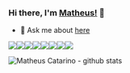 ### Hi there, I'm [Matheus!](https://twitter.com/theucatarino) 👋 

- 💬 Ask me about [here](https://about.me/matheus_catarino)

[![](https://sourcerer.io/fame/kassane/kassane/kassane.github.io/images/0)](https://sourcerer.io/fame/kassane/kassane/kassane.github.io/links/0)[![](https://sourcerer.io/fame/kassane/kassane/kassane.github.io/images/1)](https://sourcerer.io/fame/kassane/kassane/kassane.github.io/links/1)[![](https://sourcerer.io/fame/kassane/kassane/kassane.github.io/images/2)](https://sourcerer.io/fame/kassane/kassane/kassane.github.io/links/2)[![](https://sourcerer.io/fame/kassane/kassane/kassane.github.io/images/3)](https://sourcerer.io/fame/kassane/kassane/kassane.github.io/links/3)[![](https://sourcerer.io/fame/kassane/kassane/kassane.github.io/images/4)](https://sourcerer.io/fame/kassane/kassane/kassane.github.io/links/4)[![](https://sourcerer.io/fame/kassane/kassane/kassane.github.io/images/5)](https://sourcerer.io/fame/kassane/kassane/kassane.github.io/links/5)[![](https://sourcerer.io/fame/kassane/kassane/kassane.github.io/images/6)](https://sourcerer.io/fame/kassane/kassane/kassane.github.io/links/6)[![](https://sourcerer.io/fame/kassane/kassane/kassane.github.io/images/7)](https://sourcerer.io/fame/kassane/kassane/kassane.github.io/links/7)

![Matheus Catarino - github stats](https://github-readme-stats.vercel.app/api?username=kassane&show_icons=true)
<!--
**kassane/kassane** is a ✨ _special_ ✨ repository because its `README.md` (this file) appears on your GitHub profile.

Here are some ideas to get you started:

- 🔭 I’m currently working on ...
- 🌱 I’m currently learning ...
- 👯 I’m looking to collaborate on ...
- 🤔 I’m looking for help with ...
- 💬 Ask me about ...
- 📫 How to reach me: ...
- 😄 Pronouns: ...
- ⚡ Fun fact: ...
-->
